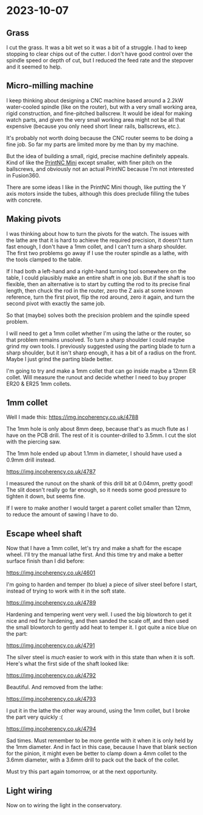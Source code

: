 # 2023-10-07

## Grass

I cut the grass. It was a bit wet so it was a bit of a struggle. I had to keep stopping to clear chips out of the cutter.
I don't have good control over the spindle speed or depth of cut, but I reduced the feed rate and the stepover and it seemed
to help.

## Micro-milling machine

I keep thinking about designing a CNC machine based around a 2.2kW water-cooled spindle (like on the router),
but with a very small working area, rigid construction, and fine-pitched ballscrew. It would be ideal for making
watch parts, and given the very small working area might not be all that expensive (because you only need short
linear rails, ballscrews, etc.).

It's probably not worth doing because the CNC router seems to be doing a fine job. So far my parts are limited more
by me than by my machine.

But the idea of building a small, rigid, precise machine definitely appeals. Kind of like the [PrintNC Mini](https://printncmini.com/)
except smaller, with finer pitch on the ballscrews, and obviously not an actual PrintNC because I'm not interested
in Fusion360.

There are some ideas I like in the PrintNC Mini though, like putting the Y axis motors inside the tubes, although
this does preclude filling the tubes with concrete.

## Making pivots

I was thinking about how to turn the pivots for the watch. The issues with the lathe are that it is hard to achieve
the required precision, it doesn't turn fast enough, I don't have a 1mm collet, and I can't turn
a sharp shoulder. The first two problems go away if I use the router spindle as a lathe, with the tools clamped to the table.

If I had both a left-hand and a right-hand turning tool somewhere on the table, I could plausibly make an entire
shaft in one job. But if the shaft is too flexible, then an alternative is to start by cutting the rod to its precise
final length, then chuck the rod in the router, zero the Z axis at some known reference, turn the first pivot,
flip the rod around, zero it again, and turn the second pivot with exactly the same job.

So that (maybe) solves both the precision problem and the spindle speed problem.

I will need to get a 1mm collet whether I'm using the lathe or the router, so that problem remains unsolved.
To turn a sharp shoulder I could maybe grind my own tools. I previously suggested using the parting blade to
turn a sharp shoulder, but it isn't sharp enough, it has a bit of a radius on the front. Maybe I just grind
the parting blade better.

I'm going to try and make a 1mm collet that can go inside maybe a 12mm ER collet. Will measure the runout and
decide whether I need to buy proper ER20 & ER25 1mm collets.

## 1mm collet

Well I made this: https://img.incoherency.co.uk/4788

The 1mm hole is only about 8mm deep, because that's as much flute as I have on the PCB drill. The rest of it
is counter-drilled to 3.5mm. I cut the slot with the piercing saw.

The 1mm hole ended up about 1.1mm in diameter, I should have used a 0.9mm drill instead.

https://img.incoherency.co.uk/4787

I measured the runout on the shank of this drill bit at 0.04mm, pretty good! The slit doesn't really go far enough,
so it needs some good pressure to tighten it down, but seems fine.

If I were to make another I would target a parent collet smaller than 12mm, to reduce the amount of sawing I have to do.

## Escape wheel shaft

Now that I have a 1mm collet, let's try and make a shaft for the escape wheel. I'll try the manual lathe first.
And this time try and make a better surface finish than I did before:

https://img.incoherency.co.uk/4601

I'm going to harden and temper (to blue) a piece of silver steel before I start, instead of trying to work with it
in the soft state.

https://img.incoherency.co.uk/4789

Hardening and tempering went very well. I used the big blowtorch to get it nice and red for hardening, and then
sanded the scale off, and then used the small blowtorch to gently add heat to temper it. I got quite a nice
blue on the part:

https://img.incoherency.co.uk/4791

The silver steel is *much* easier to work with in this state than when it is soft. Here's what the first side of the
shaft looked like:

https://img.incoherency.co.uk/4792

Beautiful. And removed from the lathe:

https://img.incoherency.co.uk/4793

I put it in the lathe the other way around, using the 1mm collet, but I broke the part very quickly :(

https://img.incoherency.co.uk/4794

Sad times. Must remember to be more gentle with it when it is only held by the 1mm diameter. And in fact in this case,
because I have that blank section for the pinion, it might even be better to clamp down a 4mm collet to
the 3.6mm diameter, with a 3.6mm drill to pack out the back of the collet.

Must try this part again tomorrow, or at the next opportunity.

## Light wiring

Now on to wiring the light in the conservatory.
